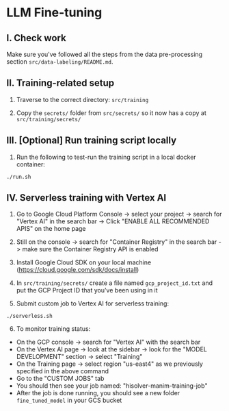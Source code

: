 # LLM Fine-tuning

## I. Check work

Make sure you've followed all the steps from the data pre-processing section `src/data-labeling/README.md`.

## II. Training-related setup

1. Traverse to the correct directory: `src/training`

2. Copy the `secrets/` folder from `src/secrets/` so it now has a copy at `src/training/secrets/`

## III. [Optional] Run training script locally

1. Run the following to test-run the training script in a local docker container:

```shell
./run.sh
```

## IV. Serverless training with Vertex AI

1. Go to Google Cloud Platform Console -> select your project -> search for "Vertex AI" in the search bar -> Click "ENABLE ALL RECOMMENDED APIS" on the home page

2. Still on the console -> search for "Container Registry" in the search bar -> make sure the Container Registry API is enabled

3. Install Google Cloud SDK on your local machine (https://cloud.google.com/sdk/docs/install)

4. In `src/training/secrets/` create a file named `gcp_project_id.txt` and put the GCP Project ID that you've been using in it

5. Submit custom job to Vertex AI for serverless training:

```shell
./serverless.sh
```

6. To monitor training status:

- On the GCP console -> search for "Vertex AI" with the search bar
- On the Vertex AI page -> look at the sidebar -> look for the "MODEL DEVELOPMENT" section -> select "Training"
- On the Training page -> select region "us-east4" as we previously specified in the above command
- Go to the "CUSTOM JOBS" tab
- You should then see your job named: "hisolver-manim-training-job"
- After the job is done running, you should see a new folder `fine_tuned_model` in your GCS bucket

